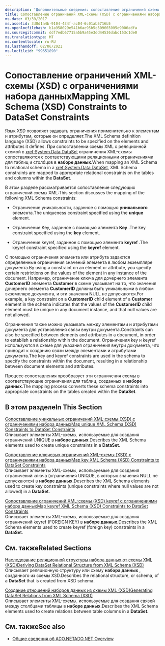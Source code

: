 ```yaml
---
description: 'Дополнительные сведения: сопоставление ограничений схемы XML (XSD) с ограничениями набора данных'
title: Сопоставление ограничений XML-схемы (XSD) с ограничениями набора данных
ms.date: 03/30/2017
ms.assetid: 3d0d1a4b-9104-434f-ac04-6c01ab5716b5
ms.openlocfilehash: b1a958029e541b6ac95b5c509665005c9006adfa
ms.sourcegitcommit: ddf7edb67715a5b9a45e3dd44536dabc153c1de0
ms.translationtype: MT
ms.contentlocale: ru-RU
ms.lasthandoff: 02/06/2021
ms.locfileid: "99651890"
---
```

# <a name="mapping-xml-schema-xsd-constraints-to-dataset-constraints"></a><span data-ttu-id="bb0e6-103">Сопоставление ограничений XML-схемы (XSD) с ограничениями набора данных</span><span class="sxs-lookup"><span data-stu-id="bb0e6-103">Mapping XML Schema (XSD) Constraints to DataSet Constraints</span></span>

<span data-ttu-id="bb0e6-104">Язык XSD позволяет задавать ограничения применительно к элементам и атрибутам, которые он определяет.</span><span class="sxs-lookup"><span data-stu-id="bb0e6-104">The XML Schema definition language (XSD) allows constraints to be specified on the elements and attributes it defines.</span></span> <span data-ttu-id="bb0e6-105">При сопоставлении схемы XML с реляционной схемой в <xref:System.Data.DataSet> ограничения XML-схемы сопоставляются с соответствующими реляционными ограничениями для таблиц и столбцов в **наборе данных**.</span><span class="sxs-lookup"><span data-stu-id="bb0e6-105">When mapping an XML Schema to relational schema in a <xref:System.Data.DataSet>, XML Schema constraints are mapped to appropriate relational constraints on the tables and columns within the **DataSet**.</span></span>  
  
 <span data-ttu-id="bb0e6-106">В этом разделе рассматривается сопоставление следующих ограничений схемы XML:</span><span class="sxs-lookup"><span data-stu-id="bb0e6-106">This section discusses the mapping of the following XML Schema constraints:</span></span>  
  
- <span data-ttu-id="bb0e6-107">Ограничение уникальности, заданное с помощью **уникального** элемента.</span><span class="sxs-lookup"><span data-stu-id="bb0e6-107">The uniqueness constraint specified using the **unique** element.</span></span>  
  
- <span data-ttu-id="bb0e6-108">Ограничение Key, заданное с помощью элемента **Key** .</span><span class="sxs-lookup"><span data-stu-id="bb0e6-108">The key constraint specified using the **key** element.</span></span>  
  
- <span data-ttu-id="bb0e6-109">Ограничение keyref, заданное с помощью элемента **keyref** .</span><span class="sxs-lookup"><span data-stu-id="bb0e6-109">The keyref constraint specified using the **keyref** element.</span></span>  
  
 <span data-ttu-id="bb0e6-110">С помощью ограничения элемента или атрибута задаются определенные ограничения значений элемента в любом экземпляре документа.</span><span class="sxs-lookup"><span data-stu-id="bb0e6-110">By using a constraint on an element or attribute, you specify certain restrictions on the values of the element in any instance of the document.</span></span> <span data-ttu-id="bb0e6-111">Например, ограничение ключа для дочернего элемента **CustomerID** элемента **Customer** в схеме указывает на то, что значения дочернего элемента **CustomerID** должны быть уникальными в любом экземпляре документа, и эти значения NULL не допускаются.</span><span class="sxs-lookup"><span data-stu-id="bb0e6-111">For example, a key constraint on a **CustomerID** child element of a **Customer** element in the schema indicates that the values of the **CustomerID** child element must be unique in any document instance, and that null values are not allowed.</span></span>  
  
 <span data-ttu-id="bb0e6-112">Ограничения также можно указывать между элементами и атрибутами документа для установления связи внутри документа.</span><span class="sxs-lookup"><span data-stu-id="bb0e6-112">Constraints can also be specified between elements and attributes in a document, in order to establish a relationship within the document.</span></span> <span data-ttu-id="bb0e6-113">Ограничения key и keyref используются в схеме для указания ограничения внутри документа, что приводит к созданию связи между элементами и атрибутами документа.</span><span class="sxs-lookup"><span data-stu-id="bb0e6-113">The key and keyref constraints are used in the schema to specify the constraints within the document, resulting in a relationship between document elements and attributes.</span></span>  
  
 <span data-ttu-id="bb0e6-114">Процесс сопоставления преобразует эти ограничения схемы в соответствующие ограничения для таблиц, созданных в **наборе данных**.</span><span class="sxs-lookup"><span data-stu-id="bb0e6-114">The mapping process converts these schema constraints into appropriate constraints on the tables created within the **DataSet**.</span></span>  
  
## <a name="in-this-section"></a><span data-ttu-id="bb0e6-115">В этом разделе</span><span class="sxs-lookup"><span data-stu-id="bb0e6-115">In This Section</span></span>  

 [<span data-ttu-id="bb0e6-116">Сопоставление уникальных ограничений XML-схемы (XSD) с ограничениями набора данных</span><span class="sxs-lookup"><span data-stu-id="bb0e6-116">Map unique XML Schema (XSD) Constraints to DataSet Constraints</span></span>](map-unique-xml-schema-xsd-constraints-to-dataset-constraints.md)  
 <span data-ttu-id="bb0e6-117">Описывает элементы XML-схемы, используемые для создания ограничений UNIQUE в **наборе данных**.</span><span class="sxs-lookup"><span data-stu-id="bb0e6-117">Describes the XML Schema elements used to create unique constraints in a **DataSet**.</span></span>  
  
 [<span data-ttu-id="bb0e6-118">Сопоставление ключевых ограничений XML-схемы (XSD) с ограничениями набора данных</span><span class="sxs-lookup"><span data-stu-id="bb0e6-118">Map key XML Schema (XSD) Constraints to DataSet Constraints</span></span>](map-key-xml-schema-xsd-constraints-to-dataset-constraints.md)  
 <span data-ttu-id="bb0e6-119">Описывает элементы XML-схемы, используемые для создания ограничений ключа (ограничения UNIQUE, в которых значения NULL не допускаются) в **наборе данных**.</span><span class="sxs-lookup"><span data-stu-id="bb0e6-119">Describes the XML Schema elements used to create key constraints (unique constraints where null values are not allowed) in a **DataSet**.</span></span>  
  
 [<span data-ttu-id="bb0e6-120">Сопоставление ограничений XML-схемы (XSD) keyref с ограничениями набора данных</span><span class="sxs-lookup"><span data-stu-id="bb0e6-120">Map keyref XML Schema (XSD) Constraints to DataSet Constraints</span></span>](map-keyref-xml-schema-xsd-constraints-to-dataset-constraints.md)  
 <span data-ttu-id="bb0e6-121">Описывает элементы XML-схемы, используемые для создания ограничений keyref (FOREIGN KEY) в **наборе данных**.</span><span class="sxs-lookup"><span data-stu-id="bb0e6-121">Describes the XML Schema elements used to create keyref (foreign key) constraints in a **DataSet**.</span></span>  
  
## <a name="related-sections"></a><span data-ttu-id="bb0e6-122">См. также</span><span class="sxs-lookup"><span data-stu-id="bb0e6-122">Related Sections</span></span>  

 [<span data-ttu-id="bb0e6-123">Наследование реляционной структуры набора данных от схемы XML (XSD)</span><span class="sxs-lookup"><span data-stu-id="bb0e6-123">Deriving DataSet Relational Structure from XML Schema (XSD)</span></span>](deriving-dataset-relational-structure-from-xml-schema-xsd.md)  
 <span data-ttu-id="bb0e6-124">Описывает реляционную структуру или схему **набора данных** , созданного из схемы XSD.</span><span class="sxs-lookup"><span data-stu-id="bb0e6-124">Describes the relational structure, or schema, of a **DataSet** that is created from XSD schema.</span></span>  
  
 [<span data-ttu-id="bb0e6-125">Создание отношений наборов данных из схемы XML (XSD)</span><span class="sxs-lookup"><span data-stu-id="bb0e6-125">Generating DataSet Relations from XML Schema (XSD)</span></span>](generating-dataset-relations-from-xml-schema-xsd.md)  
 <span data-ttu-id="bb0e6-126">Описывает элементы XML-схемы, используемые для создания связей между столбцами таблицы в **наборе данных**.</span><span class="sxs-lookup"><span data-stu-id="bb0e6-126">Describes the XML Schema elements used to create relations between table columns in a **DataSet**.</span></span>  
  
## <a name="see-also"></a><span data-ttu-id="bb0e6-127">См. также</span><span class="sxs-lookup"><span data-stu-id="bb0e6-127">See also</span></span>

- [<span data-ttu-id="bb0e6-128">Общие сведения об ADO.NET</span><span class="sxs-lookup"><span data-stu-id="bb0e6-128">ADO.NET Overview</span></span>](../ado-net-overview.md)
